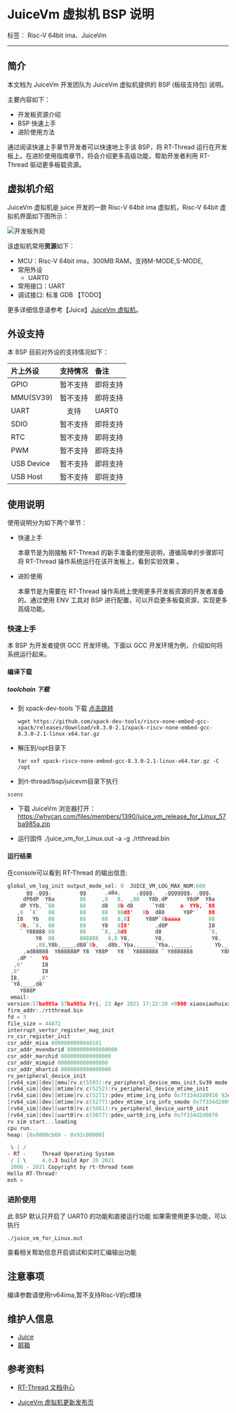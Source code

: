 # JuiceVm 虚拟机 BSP 说明

标签： Risc-V 64bit ima、JuiceVm

---

## 简介

本文档为 JuiceVm 开发团队为 JuiceVm 虚拟机提供的 BSP (板级支持包) 说明。

主要内容如下：

- 开发板资源介绍
- BSP 快速上手
- 进阶使用方法

通过阅读快速上手章节开发者可以快速地上手该 BSP，将 RT-Thread 运行在开发板上。在进阶使用指南章节，将会介绍更多高级功能，帮助开发者利用 RT-Thread 驱动更多板载资源。

## 虚拟机介绍

JuiceVm 虚拟机是 juice 开发的一款 Risc-V 64bit ima 虚拟机，Risc-V 64bit 虚拟机界面如下图所示：

![开发板外观](static/juicevm_rtt.jpg)

该虚拟机常用**资源**如下：

- MCU：Risc-V 64bit ima，300MB RAM，支持M-MODE,S-MODE,
- 常用外设
  - UART0
- 常用接口：UART
- 调试接口: 标准 GDB 【TODO】

更多详细信息请参考【Juice】[JuiceVm 虚拟机](https://whycan.com/t_5844.html)。

## 外设支持

本 BSP 目前对外设的支持情况如下：

|**片上外设**     |**支持情况**|**备注**                             |
| :----------------- | :----------: | :-----------------------------------|
| GPIO              |   暂不支持   | 即将支持                              |
| MMU(SV39)         |   暂不支持   | 即将支持                              |
| UART              |     支持     | UART0                                |
| SDIO              |   暂不支持   | 即将支持                              |
| RTC               |   暂不支持   | 即将支持                              |
| PWM               |   暂不支持   | 即将支持                              |
| USB Device        |   暂不支持   | 即将支持                              |
| USB Host          |   暂不支持   | 即将支持                              |

## 使用说明

使用说明分为如下两个章节：

- 快速上手

    本章节是为刚接触 RT-Thread 的新手准备的使用说明，遵循简单的步骤即可将 RT-Thread 操作系统运行在该开发板上，看到实验效果 。

- 进阶使用

    本章节是为需要在 RT-Thread 操作系统上使用更多开发板资源的开发者准备的。通过使用 ENV 工具对 BSP 进行配置，可以开启更多板载资源，实现更多高级功能。

### 快速上手

本 BSP 为开发者提供 GCC 开发环境。下面以 GCC 开发环境为例，介绍如何将系统运行起来。

#### 编译下载
##### toolchain 下载
- 到 xpack-dev-tools 下载 [点击跳转](https://github.com/xpack-dev-tools/riscv-none-embed-gcc-xpack/releases/tag/v8.3.0-2.1)
  ```
  wget https://github.com/xpack-dev-tools/riscv-none-embed-gcc-xpack/releases/download/v8.3.0-2.1/xpack-riscv-none-embed-gcc-8.3.0-2.1-linux-x64.tar.gz 
  ```
- 解压到/opt目录下 
  ```
  tar vxf xpack-riscv-none-embed-gcc-8.3.0-2.1-linux-x64.tar.gz -C /opt
  ```
- 到rt-thread/bsp/juicevm目录下执行
 ```
 scons
 ```
- 下载 JuiceVm
浏览器打开：
https://whycan.com/files/members/1390/juice_vm_release_for_Linux_57ba985a.zip

- 运行固件
  ./juice_vm_for_Linux.out -a -g ./rtthread.bin

#### 运行结果

在console可以看到 RT-Thread 的输出信息:

```c
global_vm_log_init output_mode_sel: 0  JUICE_VM_LOG_MAX_NUM:600
      gg ,ggg,         gg      ,a8a,     ,gggg,   ,ggggggg, ,ggg,         ,g,ggg, ,ggg,_,ggg,  
     dP8dP  Y8a        88     ,8   8,  ,88   Y8b,dP      Y8dP  Y8a       ,8dP  Y8dP  Y88P  Y8b 
    dP YYb, `88        88     d8   8b d8      `Yd8'    a  YYb, `88       d8Yb, `88'  `88'  `88 
   ,8  `8`   88        88     88   88d8'   8b  d88      Y8P'`   88       88 `   88    88    88 
   I8   Yb   88        88     88   8,8I     Y88P`8baaaa         88       88     88    88    88 
   `8b, `8,  88        88     Y8   8I8'        ,d8P             I8       8I     88    88    88 
    ` Y88888 88        88     `8, ,8d8         d8               `8,     ,8'     88    88    88 
         Y8  88        888888   8,8 Y8,        Y8,               Y8,   ,8P      88    88    88 
         ,88,Y8b,____,d88`8b,  ,d8b,`Yba,,_____`Yba,,_____,       Yb,_,dP       88    88    Y8,
     ,ad88888  Y888888P Y8  Y88P   Y8 ` Y8888888 ` Y8888888         Y8P         88    88    `Y8
   ,dP '   Yb                                                                                  
  ,8'      I8                                                                                  
 ,8'       I8                                                                                  
 I8,      ,8'                                                                                  
 `Y8,___,d8'                                                                                   
    Y888P                                                                                      
 email:                                                                       juicemail@163.com
version:57ba985a 57ba985a Fri, 23 Apr 2021 17:22:20 +0800 xiaoxiaohuixxh feat(Rt-thread): uart port pass
firm_addr:./rtthread.bin
fd = 3
file_size = 44872
interrupt_vertor_register_mag_init
rv_csr_register_init
csr_addr_misa 8000000000040101
csr_addr_mvendorid 0000000000000000
csr_addr_marchid 0000000000000000
csr_addr_mimpid 0000000000000000
csr_addr_mhartid 0000000000000000
rv_peripheral_device_init
[rv64_sim][dev][mmu]rv.c(5593):rv_peripheral_device_mmu_init,Sv39 mode support only
[rv64_sim][dev][mtime]rv.c(5252):rv_peripheral_device_mtime_init
[rv64_sim][dev][mtime]rv.c(5271):pdev_mtime_irq_info 0x7f334d2d0910 92c00003 92c00007
[rv64_sim][dev][mtime]rv.c(5277):pdev_mtime_irq_info_smode 0x7f334d2d0900 92c00003 92c00007
[rv64_sim][dev][uart0]rv.c(5061):rv_peripheral_device_uart0_init
[rv64_sim][dev][uart0]rv.c(5077):pdev_uart0_irq_info 0x7f334d2d08f0
rv sim start...loading
cpu run...
heap: [0x8000cb60 - 0x92c00000]

 \ | /
- RT -     Thread Operating System
 / | \     4.0.3 build Apr 26 2021
 2006 - 2021 Copyright by rt-thread team
Hello RT-Thread!
msh >
```

### 进阶使用

此 BSP 默认只开启了 UART0 的功能和直接运行功能
如果需使用更多功能，可以执行
```
./juice_vm_for_Linux.out
```
查看相关帮助信息开启调试和实时汇编输出功能
## 注意事项

编译参数请使用rv64ima,暂不支持Risc-V的c模块

## 维护人信息

- [Juice](https://github.com/xiaoxiaohuixxh)
- [邮箱](juicemail@163.com)

## 参考资料

* [RT-Thread 文档中心](https://www.rt-thread.org/document/site/)

* [JuiceVm 虚拟机更新发布页](https://whycan.com/t_5844.html)

